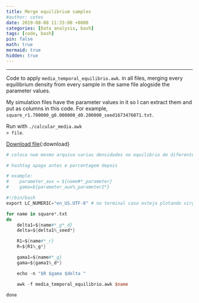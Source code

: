 ```yaml
---
title: Merge equilibrium samples
#author: cotes
date: 2019-08-08 11:33:00 +0800
categories: [Data analysis, bash]
tags: [code, bash]
pin: false
math: true
mermaid: true
hidden: true
---
```


<hr>


Code to apply <code class="language-plaintext highlighter-rouge">media_temporal_equilibrio.awk</code>. in all files, merging every equilibrium density from every sample in the same file alogside the parameter values.

My simulation files have the parameter values in it so I can extract them and put as columns in this code.
For example, <code class="language-plaintext highlighter-rouge">square_r1.700000_g0.000000_d0.200000_seed1673476071.txt</code>.



Run with <code class="language-plaintext highlighter-rouge">./calcular_media.awk > file</code>.


[Download file](/files/scripts/data_analysis/calcular_media_lucas.sh){:download}


```awk
# coloca num mesmo arquivo varias densidades no equilibrio de diferentes arquivos atraves do media_temporal_lucas

# hashtag apaga antes e porcentagem depois

# example: 
#    parameter_aux = ${name#*_parameter}
#    gama=${parameter_aux%_parameter2*}

#!/bin/bash
export LC_NUMERIC="en_US.UTF-8" # no terminal caso esteja plotando virgula

for name in square*.txt
do
    delta1=${name#*_g*_d}
    delta=${delta1%_seed*}

    R1=${name#*_r}
    R=${R1%_g*}

    gama1=${name#*_g}
    gama=${gama1%_d*}

    echo -n "$R $gama $delta "  

    awk -f media_temporal_equilibrio.awk $name

done

```

